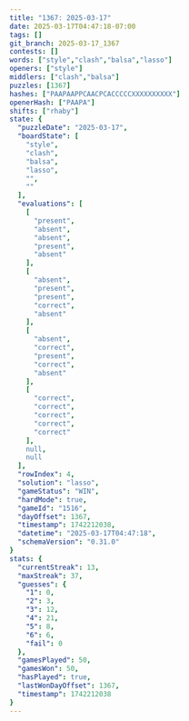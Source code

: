 ```yaml
---
title: "1367: 2025-03-17"
date: 2025-03-17T04:47:18-07:00
tags: []
git_branch: 2025-03-17_1367
contests: []
words: ["style","clash","balsa","lasso"]
openers: ["style"]
middlers: ["clash","balsa"]
puzzles: [1367]
hashes: ["PAAPAAPPCAACPCACCCCCXXXXXXXXXX"]
openerHash: ["PAAPA"]
shifts: ["rhaby"]
state: {
  "puzzleDate": "2025-03-17",
  "boardState": [
    "style",
    "clash",
    "balsa",
    "lasso",
    "",
    ""
  ],
  "evaluations": [
    [
      "present",
      "absent",
      "absent",
      "present",
      "absent"
    ],
    [
      "absent",
      "present",
      "present",
      "correct",
      "absent"
    ],
    [
      "absent",
      "correct",
      "present",
      "correct",
      "absent"
    ],
    [
      "correct",
      "correct",
      "correct",
      "correct",
      "correct"
    ],
    null,
    null
  ],
  "rowIndex": 4,
  "solution": "lasso",
  "gameStatus": "WIN",
  "hardMode": true,
  "gameId": "1516",
  "dayOffset": 1367,
  "timestamp": 1742212038,
  "datetime": "2025-03-17T04:47:18",
  "schemaVersion": "0.31.0"
}
stats: {
  "currentStreak": 13,
  "maxStreak": 37,
  "guesses": {
    "1": 0,
    "2": 3,
    "3": 12,
    "4": 21,
    "5": 8,
    "6": 6,
    "fail": 0
  },
  "gamesPlayed": 50,
  "gamesWon": 50,
  "hasPlayed": true,
  "lastWonDayOffset": 1367,
  "timestamp": 1742212038
}
---
```

<!-- more -->
